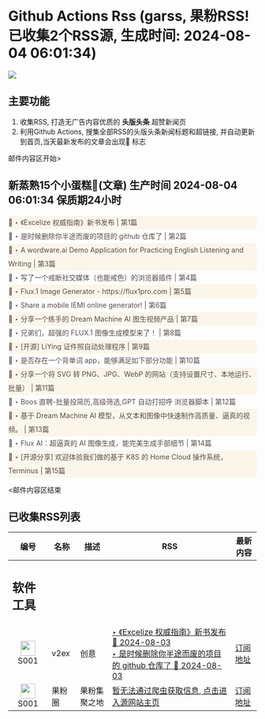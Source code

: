 # Github Actions Rss (garss, 果粉RSS! 已收集2个RSS源, 生成时间: 2024-08-04 06:01:34)

![](https://cdn.jsdelivr.net/gh/xinkeji/garss/_media/ga-rss.png)



## 主要功能
1. 收集RSS, 打造无广告内容优质的 **头版头条** 超赞新闻页
2. 利用Github Actions, 搜集全部RSS的头版头条新闻标题和超链接, 并自动更新到首页,当天最新发布的文章会出现🌈 标志

邮件内容区开始>
<h2>新蒸熟15个小蛋糕🍰(文章) 生产时间 2024-08-04 06:01:34 保质期24小时</h2>

<div style='line-height:3;background-color:#FAF6EA;' ><a href='https://www.v2ex.com/t/1062292#reply2' style="line-height:2;text-decoration:none;display:block;color:#584D49;">🌈 ‣ 《Excelize 权威指南》新书发布 | 第1篇</a></div><div style='line-height:3;' ><a href='https://www.v2ex.com/t/1062323#reply0' style="line-height:2;text-decoration:none;display:block;color:#584D49;">🌈 ‣ 是时候删除你半途而废的项目的 github 仓库了 | 第2篇</a></div><div style='line-height:3;background-color:#FAF6EA;' ><a href='https://www.v2ex.com/t/1062319#reply2' style="line-height:2;text-decoration:none;display:block;color:#584D49;">🌈 ‣ A wordware.ai Demo Application for Practicing English Listening and Writing | 第3篇</a></div><div style='line-height:3;' ><a href='https://www.v2ex.com/t/1062167#reply40' style="line-height:2;text-decoration:none;display:block;color:#584D49;">🌈 ‣ 写了一个戒断社交媒体（也能戒色）的浏览器插件 | 第4篇</a></div><div style='line-height:3;background-color:#FAF6EA;' ><a href='https://www.v2ex.com/t/1062307#reply0' style="line-height:2;text-decoration:none;display:block;color:#584D49;">🌈 ‣ Flux.1 Image Generator - https://flux1pro.com | 第5篇</a></div><div style='line-height:3;' ><a href='https://www.v2ex.com/t/1062303#reply0' style="line-height:2;text-decoration:none;display:block;color:#584D49;">🌈 ‣ Share a mobile IEMI online generator! | 第6篇</a></div><div style='line-height:3;background-color:#FAF6EA;' ><a href='https://www.v2ex.com/t/1062329#reply0' style="line-height:2;text-decoration:none;display:block;color:#584D49;">🌈 ‣ 分享一个练手的 Dream Machine AI 图生视频产品 | 第7篇</a></div><div style='line-height:3;' ><a href='https://www.v2ex.com/t/1062274#reply2' style="line-height:2;text-decoration:none;display:block;color:#584D49;">🌈 ‣ 兄弟们，超强的 FLUX.1 图像生成模型来了！ | 第8篇</a></div><div style='line-height:3;background-color:#FAF6EA;' ><a href='https://www.v2ex.com/t/1062224#reply4' style="line-height:2;text-decoration:none;display:block;color:#584D49;">🌈 ‣ [开源] LiYing 证件照自动处理程序 | 第9篇</a></div><div style='line-height:3;' ><a href='https://www.v2ex.com/t/1062201#reply7' style="line-height:2;text-decoration:none;display:block;color:#584D49;">🌈 ‣ 是否存在一个背单词 app，能够满足如下部分功能 | 第10篇</a></div><div style='line-height:3;background-color:#FAF6EA;' ><a href='https://www.v2ex.com/t/1062221#reply0' style="line-height:2;text-decoration:none;display:block;color:#584D49;">🌈 ‣ 分享一个将 SVG 转 PNG、JPG、WebP 的网站（支持设置尺寸、本地运行、批量） | 第11篇</a></div><div style='line-height:3;' ><a href='https://www.v2ex.com/t/1062216#reply1' style="line-height:2;text-decoration:none;display:block;color:#584D49;">🌈 ‣ Boos 直聘-批量投简历,高级筛选,GPT 自动打招呼 浏览器脚本 | 第12篇</a></div><div style='line-height:3;background-color:#FAF6EA;' ><a href='https://www.v2ex.com/t/1062197#reply0' style="line-height:2;text-decoration:none;display:block;color:#584D49;">🌈 ‣ 基于 Dream Machine AI 模型，从文本和图像中快速制作高质量、逼真的视频。 | 第13篇</a></div><div style='line-height:3;' ><a href='https://www.v2ex.com/t/1062194#reply0' style="line-height:2;text-decoration:none;display:block;color:#584D49;">🌈 ‣ Flux AI：超逼真的 AI 图像生成，能完美生成手部细节 | 第14篇</a></div><div style='line-height:3;background-color:#FAF6EA;' ><a href='https://www.v2ex.com/t/1062218#reply1' style="line-height:2;text-decoration:none;display:block;color:#584D49;">🌈 ‣ [开源分享] 欢迎体验我们做的基于 K8S 的 Home Cloud 操作系统， Terminus | 第15篇</a></div>

<邮件内容区结束

## 已收集RSS列表

| 编号 | 名称 | 描述 | RSS | 最新内容 |
| --- | --- | --- | --- | --- |
| <h2 id="软件工具">软件工具</h2> |  |   |  |  |
| <div id="S001" style="text-align: center;"><img src="https://cdn.jsdelivr.net/gh/zhaoolee/garss/_media/favicon/S001.png" width="30px" style="width:30px;height: auto;"/><br><span>S001</span></div> | v2ex | 创意 | [‣ 《Excelize 权威指南》新书发布 🌈 2024-08-03](https://www.v2ex.com/t/1062292#reply2)<br/>[‣ 是时候删除你半途而废的项目的 github 仓库了 🌈 2024-08-03](https://www.v2ex.com/t/1062323#reply0) | [订阅地址](https://www.v2ex.com/feed/tab/creative.xml) |
| <div id="S001" style="text-align: center;"><img src="https://cdn.jsdelivr.net/gh/zhaoolee/garss/_media/favicon/S001.png" width="30px" style="width:30px;height: auto;"/><br><span>S001</span></div> | 果粉圈 | 果粉集聚之地 | [暂无法通过爬虫获取信息, 点击进入源网站主页](https://g0f.cn) | [订阅地址](https://g0f.cn/rss.xml) |




